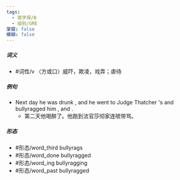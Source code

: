 ```yaml
---
tags:
  - 首字母/B
  - 级别/GRE
掌握: false
模糊: false
---
```

##### 词义
- #词性/v  〈方或口〉威吓，欺凌，戏弄；虐待
##### 例句
- Next day he was drunk , and he went to Judge Thatcher 's and bullyragged him , and .
	- 第二天他喝醉了。他跑到法官莎彻家连唬带骂。
##### 形态
- #形态/word_third bullyrags
- #形态/word_done bullyragged
- #形态/word_ing bullyragging
- #形态/word_past bullyragged
